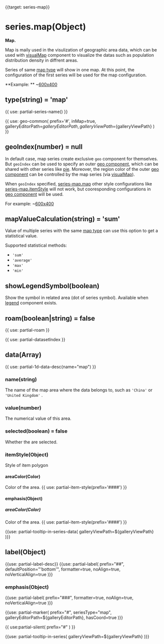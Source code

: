 
{{target: series-map}}

# series.map(Object)

**Map.**

Map is maily used in the visulization of geographic area data, which can be used with [visualMap](~visualMap) component to visualize the datas such as population distribution density in diffrent areas.

Series of same [map type](~series-map.map) will show in one map. At this point, the configuration of the first series will be used for the map configuration.

**Example: **
~[600x400](${galleryViewPath}doc-example/map-example&reset=1&edit=1)


## type(string) = 'map'

{{ use: partial-series-name() }}

{{ use: geo-common(
    prefix='#',
    inMap=true,
    galleryEditorPath=${galleryEditorPath},
    galleryViewPath=${galleryViewPath}
) }}

## geoIndex(number) = null

In default case, map series create exclusive `geo` component for themselves. But `geoIndex` can be used to specify an outer [geo component](~geo), which can be shared with other series like [pie](~series-pie). Moreover, the region color of the outer [geo component](~geo) can be controlled by the map series (via [visualMap](~visualMap)).

When `geoIndex` specified, [series-map.map](~series-map.map) other style configurations like [series-map.itemStyle](~series-map.itemStyle) will not work, but cooresponding configurations in [geo component](~geo) will be used.

For example:
~[600x400](${galleryViewPath}geo-map-scatter&reset=1&edit=1)

## mapValueCalculation(string) = 'sum'
Value of multiple series with the same [map type](~series-map.map) can use this option to get a statistical value.

Supported statistical methods:

+ `'sum'`
+ `'average'`
+ `'max'`
+ `'min'`

## showLegendSymbol(boolean)
Show the symbol in related area (dot of series symbol). Available when [legend](~legend) component exists.

## roam(boolean|string) = false
{{ use: partial-roam }}

{{ use: partial-datasetIndex }}

## data(Array)
{{ use: partial-1d-data-desc(name="map") }}

### name(string)
The name of the map area where the data belongs to, such as `'China'` or `'United Kingdom'` .

### value(number)
The numerical value of this area.

### selected(boolean) = false
Whether the are selected.


### itemStyle(Object)
Style of item polygon
#### areaColor(Color)
Color of the area.
{{ use: partial-item-style(prefix='####') }}
#### emphasis(Object)
##### areaColor(Color)
Color of the area.
{{ use: partial-item-style(prefix='####') }}


{{use: partial-tooltip-in-series-data(
    galleryViewPath=${galleryViewPath}
)}}



## label(Object)
{{use: partial-label-desc}}
{{use: partial-label(
    prefix="##",
    defaultPosition="'bottom'",
    formatter=true,
    noAlign=true,
    noVerticalAlign=true
)}}
### emphasis(Object)
{{use: partial-label(
    prefix="###",
    formatter=true,
    noAlign=true,
    noVerticalAlign=true
)}}


{{use: partial-marker(
    prefix="#",
    seriesType="map",
    galleryEditorPath=${galleryEditorPath},
    hasCoord=true
)}}

{{ use:partial-silent(
    prefix="#"
) }}


{{use: partial-tooltip-in-series(
    galleryViewPath=${galleryViewPath}
)}}
